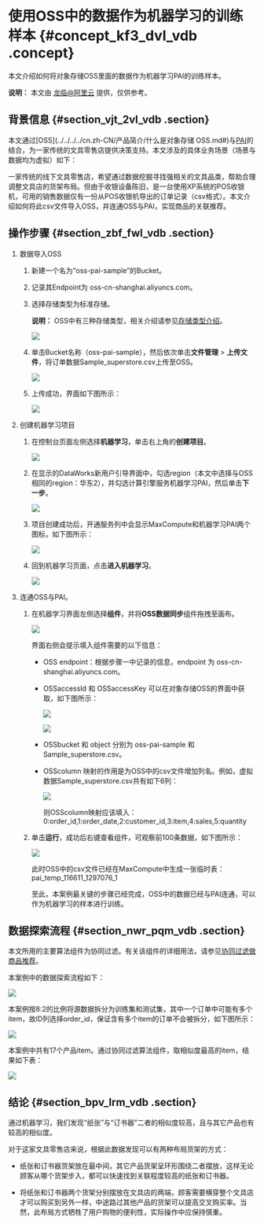 # 使用OSS中的数据作为机器学习的训练样本 {#concept_kf3_dvl_vdb .concept}

本文介绍如何将对象存储OSS里面的数据作为机器学习PAI的训练样本。

**说明：** 本文由 [龙临@阿里云](https://yq.aliyun.com/users/splsxxoprnflu) 提供，仅供参考。

## 背景信息 {#section_vjt_2vl_vdb .section}

本文通过[OSS](../../../../cn.zh-CN/产品简介/什么是对象存储 OSS.md#)与[PAI](https://help.aliyun.com/document_detail/69223.html)的结合，为一家传统的文具零售店提供决策支持。本文涉及的具体业务场景（场景与数据均为虚拟）如下：

一家传统的线下文具零售店，希望通过数据挖掘寻找强相关的文具品类，帮助合理调整文具店的货架布局。但由于收银设备陈旧，是一台使用XP系统的POS收银机，可用的销售数据仅有一份从POS收银机导出的订单记录（csv格式）。本文介绍如何将此csv文件导入OSS，并连通OSS与PAI，实现商品的关联推荐。

## 操作步骤 {#section_zbf_fwl_vdb .section}

1.  数据导入OSS
    1.  新建一个名为“oss-pai-sample”的Bucket。
    2.  记录其Endpoint为 oss-cn-shanghai.aliyuncs.com。
    3.  选择存储类型为标准存储。

        **说明：** OSS中有三种存储类型，相关介绍请参见[存储类型介绍](../../../../cn.zh-CN/开发指南/存储类型/存储类型介绍.md#)。

        ![](http://static-aliyun-doc.oss-cn-hangzhou.aliyuncs.com/assets/img/4436/156342944250080_zh-CN.png)

    4.  单击Bucket名称（oss-pai-sample），然后依次单击**文件管理** \> **上传文件**，将订单数据Sample\_superstore.csv上传至OSS。

        ![](http://static-aliyun-doc.oss-cn-hangzhou.aliyuncs.com/assets/img/4436/156342944250082_zh-CN.png)

    5.  上传成功，界面如下图所示：

        ![](http://static-aliyun-doc.oss-cn-hangzhou.aliyuncs.com/assets/img/4436/15634294432200_zh-CN.png)

2.  创建机器学习项目
    1.  在控制台页面左侧选择**机器学习**，单击右上角的**创建项目**。

        ![](http://static-aliyun-doc.oss-cn-hangzhou.aliyuncs.com/assets/img/4436/15634294432202_zh-CN.png)

    2.  在显示的DataWorks新用户引导界面中，勾选region（本文中选择与OSS相同的region：华东2），并勾选计算引擎服务机器学习PAI，然后单击**下一步**。

        ![](http://static-aliyun-doc.oss-cn-hangzhou.aliyuncs.com/assets/img/4436/15634294432203_zh-CN.png)

    3.  项目创建成功后，开通服务列中会显示MaxCompute和机器学习PAI两个图标，如下图所示：

        ![](http://static-aliyun-doc.oss-cn-hangzhou.aliyuncs.com/assets/img/4436/15634294432230_zh-CN.png)

    4.  回到机器学习页面，点击**进入机器学习**。

        ![](http://static-aliyun-doc.oss-cn-hangzhou.aliyuncs.com/assets/img/4436/15634294442209_zh-CN.png)

3.  连通OSS与PAI。
    1.  在机器学习界面左侧选择**组件**，并将**OSS数据同步**组件拖拽至画布。

        ![](http://static-aliyun-doc.oss-cn-hangzhou.aliyuncs.com/assets/img/4436/15634294442210_zh-CN.png)

        界面右侧会提示填入组件需要的以下信息：

        -   OSS endpoint：根据步骤一中记录的信息，endpoint 为 oss-cn-shanghai.aliyuncs.com。
        -   OSSaccessId 和 OSSaccessKey 可以在对象存储OSS的界面中获取，如下图所示：

            ![](http://static-aliyun-doc.oss-cn-hangzhou.aliyuncs.com/assets/img/4436/15634294442211_zh-CN.png)

            ![](http://static-aliyun-doc.oss-cn-hangzhou.aliyuncs.com/assets/img/4436/15634294442212_zh-CN.png)

        -   OSSbucket 和 object 分别为 oss-pai-sample 和 Sample\_superstore.csv。
        -   OSScolumn 映射的作用是为OSS中的csv文件增加列名。例如，虚拟数据Sample\_superstore.csv共有如下6列：

            ![](http://static-aliyun-doc.oss-cn-hangzhou.aliyuncs.com/assets/img/4436/15634294442213_zh-CN.png)

            则OSScolumn映射应该填入：0:order\_id,1:order\_date,2:customer\_id,3:item,4:sales,5:quantity

    2.  单击**运行**，成功后右键查看组件，可观察前100条数据，如下图所示：

        ![](http://static-aliyun-doc.oss-cn-hangzhou.aliyuncs.com/assets/img/4436/15634294452217_zh-CN.png)

        此时OSS中的csv文件已经在MaxCompute中生成一张临时表：pai\_temp\_116611\_1297076\_1

        至此，本案例最关键的步骤已经完成，OSS中的数据已经与PAI连通，可以作为机器学习的样本进行训练。


## 数据探索流程 {#section_nwr_pqm_vdb .section}

本文所用的主要算法组件为协同过滤。有关该组件的详细用法，请参见[协同过滤做商品推荐](https://help.aliyun.com/document_detail/42600.html)。

本案例中的数据探索流程如下：

![](http://static-aliyun-doc.oss-cn-hangzhou.aliyuncs.com/assets/img/4436/15634294452236_zh-CN.png)

本案例按8:2的比例将源数据拆分为训练集和测试集，其中一个订单中可能有多个item，故ID列选择order\_id，保证含有多个item的订单不会被拆分，如下图所示：

![](http://static-aliyun-doc.oss-cn-hangzhou.aliyuncs.com/assets/img/4436/15634294452241_zh-CN.png)

本案例中共有17个产品item。通过协同过滤算法组件，取相似度最高的item，结果如下表：

![](http://static-aliyun-doc.oss-cn-hangzhou.aliyuncs.com/assets/img/4436/15634294452242_zh-CN.png)

## 结论 {#section_bpv_lrm_vdb .section}

通过机器学习，我们发现“纸张”与“订书器”二者的相似度较高，且与其它产品也有较高的相似度。

对于这家文具零售店来说，根据此数据发现可以有两种布局货架的方式：

-   纸张和订书器货架放在最中间，其它产品货架呈环形围绕二者摆放，这样无论顾客从哪个货架步入，都可以快速找到关联程度较高的纸张和订书器。

-   将纸张和订书器两个货架分别摆放在文具店的两端，顾客需要横穿整个文具店才可以购买到另外一样，中途路过其他产品的货架可以提高交叉购买率。当然，此布局方式牺牲了用户购物的便利性，实际操作中应保持慎重。


